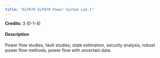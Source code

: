 ```yaml
---
title: "ELP870 ELP870 Power System Lab-I"
---
```

**Credits:** 3 (0-1-4)

#### Description
Power flow studies, fault studies, state estimation, security analysis, robust power flow methods, power flow with uncertain data.